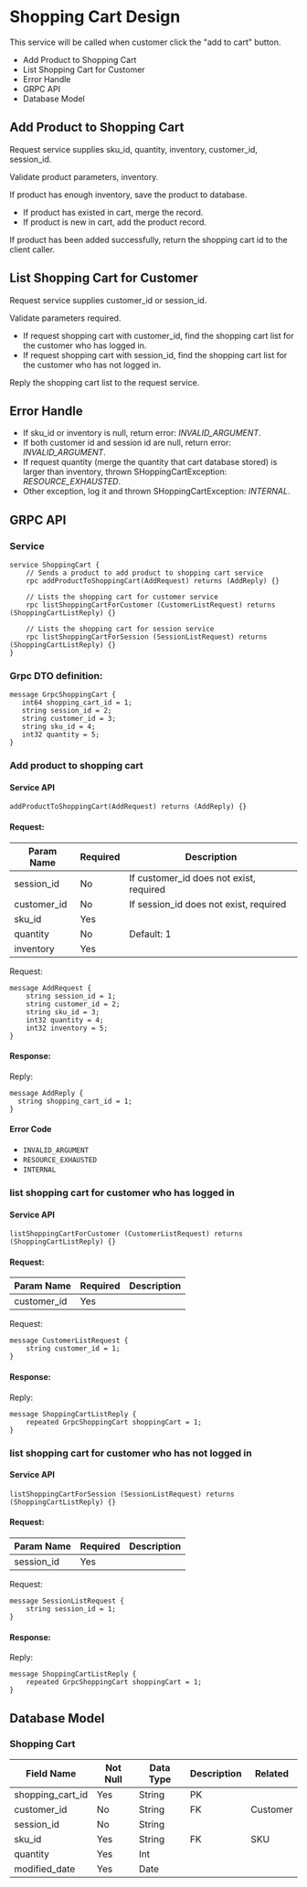 # Shopping Cart Design
This service will be called when customer click the "add to cart" button.
* Add Product to Shopping Cart
* List Shopping Cart for Customer
* Error Handle
* GRPC API
* Database Model

## Add Product to Shopping Cart
Request service supplies sku_id, quantity, inventory, customer_id, session_id.

Validate product parameters, inventory.

If product has enough inventory, save the product to database.
- If product has existed in cart, merge the record.
- If product is new in cart, add the product record.

If product has been added successfully, return the shopping cart id to the client caller.

## List Shopping Cart for Customer
Request service supplies customer_id or session_id.  

Validate parameters required.

- If request shopping cart with customer_id, find the shopping cart list for the customer who has logged in.
- If request shopping cart with session_id, find the shopping cart list for the customer who has not logged in.

Reply the shopping cart list to the request service.

## Error Handle

- If sku_id or inventory is null, return error: *INVALID_ARGUMENT*.
- If both customer id and session id are null, return error: *INVALID_ARGUMENT*.
- If request quantity (merge the quantity that cart database stored) is larger than inventory, thrown SHoppingCartException: *RESOURCE_EXHAUSTED*.
- Other exception, log it and thrown SHoppingCartException: *INTERNAL*.

## GRPC API

### Service
```
service ShoppingCart {
    // Sends a product to add product to shopping cart service
    rpc addProductToShoppingCart(AddRequest) returns (AddReply) {}

    // Lists the shopping cart for customer service
    rpc listShoppingCartForCustomer (CustomerListRequest) returns (ShoppingCartListReply) {}

    // Lists the shopping cart for session service
    rpc listShoppingCartForSession (SessionListRequest) returns (ShoppingCartListReply) {}
}
```

### Grpc DTO definition:
```
message GrpcShoppingCart {
   int64 shopping_cart_id = 1;
   string session_id = 2;
   string customer_id = 3;
   string sku_id = 4;
   int32 quantity = 5;
}
```

### Add product to shopping cart

#### Service API
`addProductToShoppingCart(AddRequest) returns (AddReply) {}`

#### Request:  
Param Name | Required | Description
---------- | -------- | -----------
session_id | No | If customer_id does not exist, required
customer_id | No | If session_id does not exist, required
sku_id | Yes |
quantity | No | Default: 1
inventory | Yes |

Request:  
```
message AddRequest {
    string session_id = 1;
    string customer_id = 2;
    string sku_id = 3;
    int32 quantity = 4;
    int32 inventory = 5;
}
```

#### Response:
Reply:  
```
message AddReply {
  string shopping_cart_id = 1;
}
```

#### Error Code
* `INVALID_ARGUMENT`
* `RESOURCE_EXHAUSTED`
* `INTERNAL`

### list shopping cart for customer who has logged in

#### Service API
`listShoppingCartForCustomer (CustomerListRequest) returns (ShoppingCartListReply) {}`

#### Request:  
Param Name | Required | Description
---------- | -------- | -----------
customer_id | Yes |

Request:  
```
message CustomerListRequest {
    string customer_id = 1;
}
```

#### Response:
Reply:  
```
message ShoppingCartListReply {
    repeated GrpcShoppingCart shoppingCart = 1;
}
```

### list shopping cart for customer who has not logged in

#### Service API
`listShoppingCartForSession (SessionListRequest) returns (ShoppingCartListReply) {}`

#### Request:  
Param Name | Required | Description
---------- | -------- | -----------
session_id | Yes |

Request:  
```
message SessionListRequest {
    string session_id = 1;
}
```

#### Response:
Reply:  
```
message ShoppingCartListReply {
    repeated GrpcShoppingCart shoppingCart = 1;
}
```

## Database Model

### Shopping Cart

Field Name | Not Null | Data Type | Description | Related
---------- | -------- | --------- | ----------- | -------
shopping_cart_id | Yes | String | PK |
customer_id | No | String | FK | Customer
session_id | No | String |  |
sku_id | Yes | String | FK | SKU
quantity | Yes | Int | |
modified_date | Yes | Date | |
